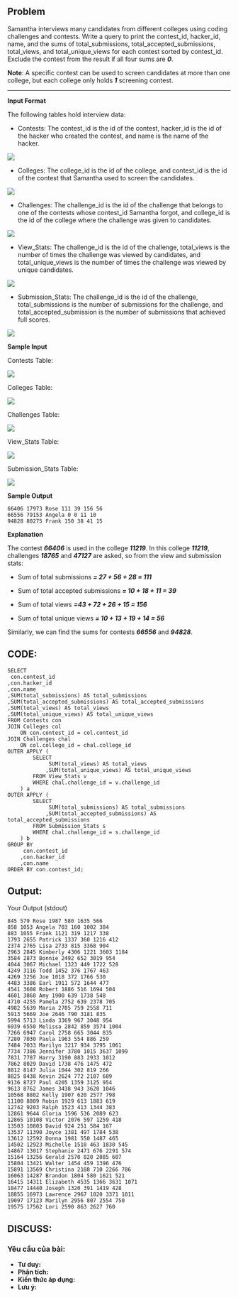 ## Problem

Samantha interviews many candidates from different colleges using coding challenges and contests. Write a query to print the contest_id, hacker_id, name, and the sums of total_submissions, total_accepted_submissions, total_views, and total_unique_views for each contest sorted by contest_id. Exclude the contest from the result if all four sums are _**0**_.

**Note**: A specific contest can be used to screen candidates at more than one college, but each college only holds _**1**_ screening contest.

---

**Input Format**

The following tables hold interview data:

* Contests: The contest_id is the id of the contest, hacker_id is the id of the hacker who created the contest, and name is the name of the hacker. 

![](https://s3.amazonaws.com/hr-challenge-images/19596/1458517426-e017c3460e-ScreenShot2016-03-21at4.57.47AM.png)

* Colleges: The college_id is the id of the college, and contest_id is the id of the contest that Samantha used to screen the candidates. 

![](https://s3.amazonaws.com/hr-challenge-images/19596/1458517503-fd4aa63111-ScreenShot2016-03-21at4.57.56AM.png)

* Challenges: The challenge_id is the id of the challenge that belongs to one of the contests whose contest_id Samantha forgot, and college_id is the id of the college where the challenge was given to candidates. 

![](https://s3.amazonaws.com/hr-challenge-images/19596/1458517661-a642f750ce-ScreenShot2016-03-21at4.58.04AM.png)

* View_Stats: The challenge_id is the id of the challenge, total_views is the number of times the challenge was viewed by candidates, and total_unique_views is the number of times the challenge was viewed by unique candidates. 

![](https://s3.amazonaws.com/hr-challenge-images/19596/1458517983-b4302286a8-ScreenShot2016-03-21at4.58.15AM.png)

* Submission_Stats: The challenge_id is the id of the challenge, total_submissions is the number of submissions for the challenge, and total_accepted_submission is the number of submissions that achieved full scores. 

![](https://s3.amazonaws.com/hr-challenge-images/19596/1458518090-80983c916a-ScreenShot2016-03-21at4.58.27AM.png)

**Sample Input**

Contests Table: 

![](https://s3.amazonaws.com/hr-challenge-images/19596/1458519044-d788f8a6ee-ScreenShot2016-03-21at4.58.39AM.png)

Colleges Table:

![](https://s3.amazonaws.com/hr-challenge-images/19596/1458519098-912836d6ac-ScreenShot2016-03-21at4.59.22AM.png)

Challenges Table: 

![](https://s3.amazonaws.com/hr-challenge-images/19596/1458519120-c531743caf-ScreenShot2016-03-21at4.59.32AM.png)

View_Stats Table: 

![](https://s3.amazonaws.com/hr-challenge-images/19596/1458519152-107a67866b-ScreenShot2016-03-21at4.59.43AM.png)

Submission_Stats Table: 

![](https://s3.amazonaws.com/hr-challenge-images/19596/1458519173-091aba871a-ScreenShot2016-03-21at4.59.55AM.png)

**Sample Output**

    66406 17973 Rose 111 39 156 56
    66556 79153 Angela 0 0 11 10
    94828 80275 Frank 150 38 41 15

**Explanation**

The contest **_66406_** is used in the college **_11219_**. In this college **_11219_**, challenges **_18765_** and **_47127_** are asked, so from the view and submission stats:

* Sum of total submissions **_= 27 + 56 + 28 = 111_**

* Sum of total accepted submissions **_= 10 + 18 + 11 = 39_**

* Sum of total views **_=43 + 72 + 26 + 15 = 156_**

* Sum of total unique views **_= 10 + 13 + 19 + 14 = 56_**

Similarly, we can find the sums for contests **_66556_** and **_94828_**.

## CODE:

    SELECT
     con.contest_id
    ,con.hacker_id
    ,con.name
    ,SUM(total_submissions) AS total_submissions
    ,SUM(total_accepted_submissions) AS total_accepted_submissions
    ,SUM(total_views) AS total_views
    ,SUM(total_unique_views) AS total_unique_views
    FROM Contests con
    JOIN Colleges col
        ON con.contest_id = col.contest_id
    JOIN Challenges chal
        ON col.college_id = chal.college_id
    OUTER APPLY (
            SELECT
                 SUM(total_views) AS total_views
                ,SUM(total_unique_views) AS total_unique_views
            FROM View_Stats v
            WHERE chal.challenge_id = v.challenge_id
        ) a
    OUTER APPLY (
            SELECT
                 SUM(total_submissions) AS total_submissions
                ,SUM(total_accepted_submissions) AS total_accepted_submissions
            FROM Submission_Stats s
            WHERE chal.challenge_id = s.challenge_id
        ) b
    GROUP BY
         con.contest_id
        ,con.hacker_id
        ,con.name
    ORDER BY con.contest_id;
    
## Output:
Your Output (stdout)

    845 579 Rose 1987 580 1635 566 
    858 1053 Angela 703 160 1002 384 
    883 1055 Frank 1121 319 1217 338 
    1793 2655 Patrick 1337 360 1216 412 
    2374 2765 Lisa 2733 815 3368 904 
    2963 2845 Kimberly 4306 1221 3603 1184 
    3584 2873 Bonnie 2492 652 3019 954 
    4044 3067 Michael 1323 449 1722 528 
    4249 3116 Todd 1452 376 1767 463 
    4269 3256 Joe 1018 372 1766 530 
    4483 3386 Earl 1911 572 1644 477 
    4541 3608 Robert 1886 516 1694 504 
    4601 3868 Amy 1900 639 1738 548 
    4710 4255 Pamela 2752 639 2378 705 
    4982 5639 Maria 2705 759 2558 711 
    5913 5669 Joe 2646 790 3181 835 
    5994 5713 Linda 3369 967 3048 954 
    6939 6550 Melissa 2842 859 3574 1004 
    7266 6947 Carol 2758 665 3044 835 
    7280 7030 Paula 1963 554 886 259 
    7484 7033 Marilyn 3217 934 3795 1061 
    7734 7386 Jennifer 3780 1015 3637 1099 
    7831 7787 Harry 3190 883 2933 1012 
    7862 8029 David 1738 476 1475 472 
    8812 8147 Julia 1044 302 819 266 
    8825 8438 Kevin 2624 772 2187 689 
    9136 8727 Paul 4205 1359 3125 954 
    9613 8762 James 3438 943 3620 1046 
    10568 8802 Kelly 1907 620 2577 798 
    11100 8809 Robin 1929 613 1883 619 
    12742 9203 Ralph 1523 413 1344 383 
    12861 9644 Gloria 1596 536 2089 623 
    12865 10108 Victor 2076 597 1259 418 
    13503 10803 David 924 251 584 167 
    13537 11390 Joyce 1381 497 1784 538 
    13612 12592 Donna 1981 550 1487 465 
    14502 12923 Michelle 1510 463 1830 545 
    14867 13017 Stephanie 2471 676 2291 574 
    15164 13256 Gerald 2570 820 2085 607 
    15804 13421 Walter 1454 459 1396 476 
    15891 13569 Christina 2188 710 2266 786 
    16063 14287 Brandon 1804 580 1621 521 
    16415 14311 Elizabeth 4535 1366 3631 1071 
    18477 14440 Joseph 1320 391 1419 428 
    18855 16973 Lawrence 2967 1020 3371 1011 
    19097 17123 Marilyn 2956 807 2554 750 
    19575 17562 Lori 2590 863 2627 760 

## DISCUSS:
### Yêu cầu của bài: 
- **Tư duy:** 
- **Phân tích:**
- **Kiến thức áp dụng:**
- **Lưu ý:**
